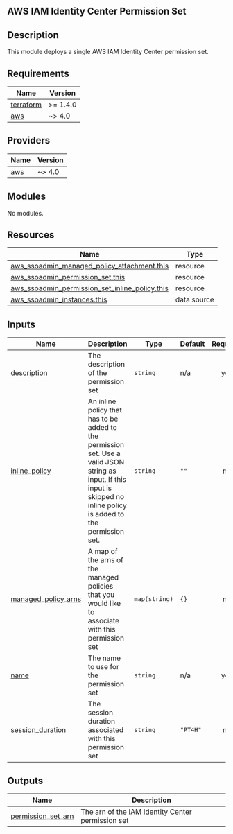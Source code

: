 ## AWS IAM Identity Center Permission Set
## Description
This module deploys a single AWS IAM Identity Center permission set.

<!-- BEGIN_TF_DOCS -->
## Requirements

| Name | Version |
|------|---------|
| <a name="requirement_terraform"></a> [terraform](#requirement\_terraform) | >= 1.4.0 |
| <a name="requirement_aws"></a> [aws](#requirement\_aws) | ~> 4.0 |

## Providers

| Name | Version |
|------|---------|
| <a name="provider_aws"></a> [aws](#provider\_aws) | ~> 4.0 |

## Modules

No modules.

## Resources

| Name | Type |
|------|------|
| [aws_ssoadmin_managed_policy_attachment.this](https://registry.terraform.io/providers/hashicorp/aws/latest/docs/resources/ssoadmin_managed_policy_attachment) | resource |
| [aws_ssoadmin_permission_set.this](https://registry.terraform.io/providers/hashicorp/aws/latest/docs/resources/ssoadmin_permission_set) | resource |
| [aws_ssoadmin_permission_set_inline_policy.this](https://registry.terraform.io/providers/hashicorp/aws/latest/docs/resources/ssoadmin_permission_set_inline_policy) | resource |
| [aws_ssoadmin_instances.this](https://registry.terraform.io/providers/hashicorp/aws/latest/docs/data-sources/ssoadmin_instances) | data source |

## Inputs

| Name | Description | Type | Default | Required |
|------|-------------|------|---------|:--------:|
| <a name="input_description"></a> [description](#input\_description) | The description of the permission set | `string` | n/a | yes |
| <a name="input_inline_policy"></a> [inline\_policy](#input\_inline\_policy) | An inline policy that has to be added to the permission set. Use a valid JSON string as input. If this input is skipped no inline policy is added to the permission set. | `string` | `""` | no |
| <a name="input_managed_policy_arns"></a> [managed\_policy\_arns](#input\_managed\_policy\_arns) | A map of the arns of the managed policies that you would like to associate with this permission set | `map(string)` | `{}` | no |
| <a name="input_name"></a> [name](#input\_name) | The name to use for the permission set | `string` | n/a | yes |
| <a name="input_session_duration"></a> [session\_duration](#input\_session\_duration) | The session duration associated with this permission set | `string` | `"PT4H"` | no |

## Outputs

| Name | Description |
|------|-------------|
| <a name="output_permission_set_arn"></a> [permission\_set\_arn](#output\_permission\_set\_arn) | The arn of the IAM Identity Center permission set |
<!-- END_TF_DOCS -->